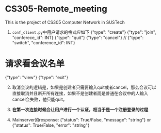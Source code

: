 # CS305-Remote_meeting
This is the project of CS305 Computer Network in SUSTech

1. `conf_client.py`中用户请求的格式应如下
{"type": "create"}
{"type": "join", "conferece_id": INT}
{"type": "quit"}
{"type": "cancel"}
// {"type": "switch", "conference_id": INT}
# 请求看会议名单
{"type": "view"}
{"type": "exit"}

2. 取消会议的逻辑是，如果是创建者只需要输入quit或者cancel，那么会议可以直接取消并且断开所有连接，如果不是创建者而是普通在会议中的人输入cancel会失败，他只能quit。

3. **在第一次连接时候会让用户进行一个认证，相当于是一个注册登录的过程**

4. Mainserver的response: {"status": True/False, "message": "string"} or {"status": True/False, "error": "string"}